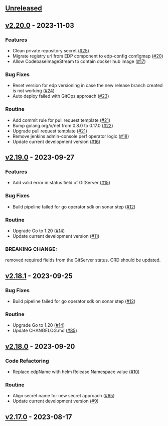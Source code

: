 <a name="unreleased"></a>
## [Unreleased]


<a name="v2.20.0"></a>
## [v2.20.0] - 2023-11-03
### Features

- Clean private repository secret ([#25](https://github.com/epam/edp-codebase-operator/issues/25))
- Migrate registry url from EDP component to edp-config configmap ([#20](https://github.com/epam/edp-codebase-operator/issues/20))
- Allow CodebaseImageStream to contain docker hub image ([#17](https://github.com/epam/edp-codebase-operator/issues/17))

### Bug Fixes

- Reset version for edp versioning in case the new release branch created is not working ([#24](https://github.com/epam/edp-codebase-operator/issues/24))
- Auto deploy failed with GitOps approach ([#23](https://github.com/epam/edp-codebase-operator/issues/23))

### Routine

- Add commit rule for pull request template ([#21](https://github.com/epam/edp-codebase-operator/issues/21))
- Bump golang.org/x/net from 0.8.0 to 0.17.0 ([#22](https://github.com/epam/edp-codebase-operator/issues/22))
- Upgrade pull request template ([#21](https://github.com/epam/edp-codebase-operator/issues/21))
- Remove jenkins admin-console perf operator logic ([#18](https://github.com/epam/edp-codebase-operator/issues/18))
- Update current development version ([#16](https://github.com/epam/edp-codebase-operator/issues/16))


<a name="v2.19.0"></a>
## [v2.19.0] - 2023-09-27
### Features

- Add valid error in status field of GitServer ([#15](https://github.com/epam/edp-codebase-operator/issues/15))

### Bug Fixes

- Build pipeline failed for go operator sdk on sonar step ([#12](https://github.com/epam/edp-codebase-operator/issues/12))

### Routine

- Upgrade Go to 1.20 ([#14](https://github.com/epam/edp-codebase-operator/issues/14))
- Update current development version ([#11](https://github.com/epam/edp-codebase-operator/issues/11))

### BREAKING CHANGE:


removed required fields from the GitServer status. CRD should be updated.


<a name="v2.18.1"></a>
## [v2.18.1] - 2023-09-25
### Bug Fixes

- Build pipeline failed for go operator sdk on sonar step ([#12](https://github.com/epam/edp-codebase-operator/issues/12))

### Routine

- Upgrade Go to 1.20 ([#14](https://github.com/epam/edp-codebase-operator/issues/14))
- Update CHANGELOG.md ([#85](https://github.com/epam/edp-codebase-operator/issues/85))


<a name="v2.18.0"></a>
## [v2.18.0] - 2023-09-20
### Code Refactoring

- Replace edpName with helm Release Namespace value ([#10](https://github.com/epam/edp-codebase-operator/issues/10))

### Routine

- Align secret name for new secret approach ([#65](https://github.com/epam/edp-codebase-operator/issues/65))
- Update current development version ([#9](https://github.com/epam/edp-codebase-operator/issues/9))


<a name="v2.17.0"></a>
## [v2.17.0] - 2023-08-17

[Unreleased]: https://github.com/epam/edp-codebase-operator/compare/v2.20.0...HEAD
[v2.20.0]: https://github.com/epam/edp-codebase-operator/compare/v2.19.0...v2.20.0
[v2.19.0]: https://github.com/epam/edp-codebase-operator/compare/v2.18.1...v2.19.0
[v2.18.1]: https://github.com/epam/edp-codebase-operator/compare/v2.18.0...v2.18.1
[v2.18.0]: https://github.com/epam/edp-codebase-operator/compare/v2.17.0...v2.18.0
[v2.17.0]: https://github.com/epam/edp-codebase-operator/compare/v2.16.0...v2.17.0
